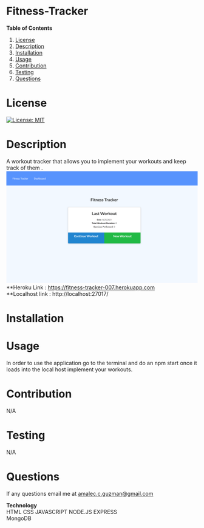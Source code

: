 # Fitness-Tracker 

**Table of Contents**
1. [License](#license)
2. [Description](#description)
3. [Installation](#installation) 
4. [Usage](#usage)  
5. [Contribution](#contribution)
6. [Testing](#testing) 
7. [Questions](#questions)  


# **License** 

[![License: MIT](https://img.shields.io/badge/License-MIT-yellow.svg)](https://opensource.org/licenses/MIT)

# **Description** 
  
  A workout tracker that allows you to implement your workouts and keep track of them . 
   ![](images/Screenshot%20(82).png)
  **Heroku Link :  https://fitness-tracker-007.herokuapp.com  
  **Localhost link : http://localhost:27017/
  
   
  

# **Installation** 
  


# **Usage** 
       
  In order to use the application go to the terminal and do an npm start once it loads into the local host implement your workouts.

# **Contribution** 

N/A 

# **Testing** 

N/A 

# **Questions** 

If any questions email me at amalec.c.guzman@gmail.com 

**Technology**  
 HTML 
 CSS 
 JAVASCRIPT 
 NODE.JS 
 EXPRESS  
 MongoDB 
 

